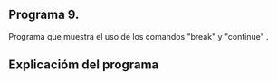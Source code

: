 ## Programa 9.
Programa que muestra el uso de los comandos \"break\" y \"continue\" .

## Explicacióm del programa

